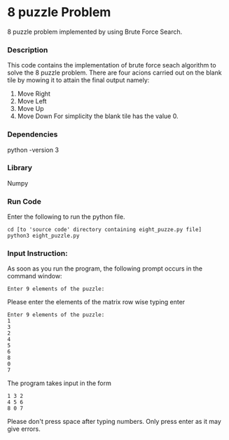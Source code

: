 # 8 puzzle Problem
8 puzzle problem implemented by using Brute Force Search.

### Description
This code contains the implementation of brute force seach algorithm to solve the 8 puzzle problem. There are four acions carried out on the blank tile by mowing it to attain the final output namely:
1. Move Right
2. Move Left
3. Move Up
4. Move Down
For simplicity the blank tile has the value 0.

### Dependencies 
python -version 3   

### Library
Numpy

### Run Code
Enter the following to run the python file.

```
cd [to 'source code' directory containing eight_puzze.py file]
python3 eight_puzzle.py
```

### Input Instruction:
As soon as you run the program, the following prompt occurs in the command window:
```
Enter 9 elements of the puzzle:
```
Please enter the elements of the matrix row wise typing enter
```
Enter 9 elements of the puzzle:
1
3
2
4                   
5
6
8
0
7
```
The program takes input in the form
```
1 3 2
4 5 6
8 0 7
```
Please don't press space after typing numbers. Only press enter as it may give errors.